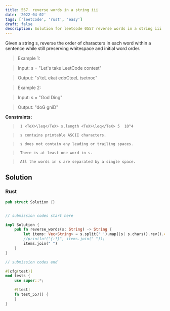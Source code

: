 ```yaml
---
title: 557. reverse words in a string iii
date: '2022-04-02'
tags: ['leetcode', 'rust', 'easy']
draft: false
description: Solution for leetcode 0557 reverse words in a string iii
---
```


 

  Given a string s, reverse the order of characters in each word within a sentence while still preserving whitespace and initial word order.

   

 >   Example 1:

 >   Input: s <TeX>=</TeX> "Let's take LeetCode contest"

 >   Output: "s'teL ekat edoCteeL tsetnoc"

 >   Example 2:

 >   Input: s <TeX>=</TeX> "God Ding"

 >   Output: "doG gniD"

   

  **Constraints:**

  

 >   	1 <TeX>\leq</TeX> s.length <TeX>\leq</TeX> 5  10^4

 >   	s contains printable ASCII characters.

 >   	s does not contain any leading or trailing spaces.

 >   	There is at least one word in s.

 >   	All the words in s are separated by a single space.


## Solution
### Rust
```rust
pub struct Solution {}


// submission codes start here

impl Solution {
    pub fn reverse_words(s: String) -> String {
        let items: Vec<String> = s.split(' ').map(|s| s.chars().rev().collect::<String>()).collect::<Vec<_>>();
        //println!("{:?}", items.join(" "));
        items.join(" ")
    }
}

// submission codes end

#[cfg(test)]
mod tests {
    use super::*;

    #[test]
    fn test_557() {
    }
}

```
